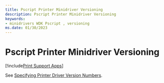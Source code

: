 ```yaml
---
title: Pscript Printer Minidriver Versioning
description: Pscript Printer Minidriver Versioning
keywords:
- minidrivers WDK Pscript , versioning
ms.date: 01/30/2023
---
```


# Pscript Printer Minidriver Versioning

[!include[Print Support Apps](../includes/print-support-apps.md)]

See [Specifying Printer Driver Version Numbers](print-driver-versioning.md).
